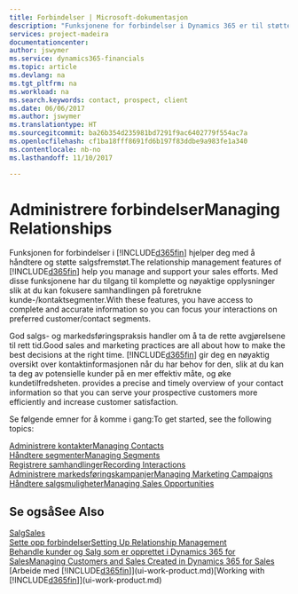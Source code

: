 ```yaml
---
title: Forbindelser | Microsoft-dokumentasjon
description: "Funksjonene for forbindelser i Dynamics 365 er til støtte for salgsfremstøtene dine og gir deg tilgang til informasjon om kontakter og prospekter, slik at du kan betjene kunder effektivt."
services: project-madeira
documentationcenter: 
author: jswymer
ms.service: dynamics365-financials
ms.topic: article
ms.devlang: na
ms.tgt_pltfrm: na
ms.workload: na
ms.search.keywords: contact, prospect, client
ms.date: 06/06/2017
ms.author: jswymer
ms.translationtype: HT
ms.sourcegitcommit: ba26b354d235981bd7291f9ac6402779f554ac7a
ms.openlocfilehash: cf1ba18fff8691fd6b197f83ddbe9a983fe1a340
ms.contentlocale: nb-no
ms.lasthandoff: 11/10/2017

---
```

# <a name="managing-relationships"></a><span data-ttu-id="81dcc-103">Administrere forbindelser</span><span class="sxs-lookup"><span data-stu-id="81dcc-103">Managing Relationships</span></span>
<span data-ttu-id="81dcc-104">Funksjonen for forbindelser i [!INCLUDE[d365fin](includes/d365fin_md.md)] hjelper deg med å håndtere og støtte salgsfremstøt.</span><span class="sxs-lookup"><span data-stu-id="81dcc-104">The relationship management features of [!INCLUDE[d365fin](includes/d365fin_md.md)] help you manage and support your sales efforts.</span></span> <span data-ttu-id="81dcc-105">Med disse funksjonene har du tilgang til komplette og nøyaktige opplysninger slik at du kan fokusere samhandlingen på foretrukne kunde-/kontaktsegmenter.</span><span class="sxs-lookup"><span data-stu-id="81dcc-105">With these features, you have access to complete and accurate information so you can focus your interactions on preferred customer/contact segments.</span></span>

<span data-ttu-id="81dcc-106">God salgs- og markedsføringspraksis handler om å ta de rette avgjørelsene til rett tid.</span><span class="sxs-lookup"><span data-stu-id="81dcc-106">Good sales and marketing practices are all about how to make the best decisions at the right time.</span></span> [!INCLUDE[d365fin](includes/d365fin_md.md)]<span data-ttu-id="81dcc-107"> gir deg en nøyaktig oversikt over kontaktinformasjonen når du har behov for den, slik at du kan ta deg av potensielle kunder på en mer effektiv måte, og øke kundetilfredsheten.</span><span class="sxs-lookup"><span data-stu-id="81dcc-107"> provides a precise and timely overview of your contact information so that you can serve your prospective customers more efficiently and increase customer satisfaction.</span></span>

<span data-ttu-id="81dcc-108">Se følgende emner for å komme i gang:</span><span class="sxs-lookup"><span data-stu-id="81dcc-108">To get started, see the following topics:</span></span>

[<span data-ttu-id="81dcc-109">Administrere kontakter</span><span class="sxs-lookup"><span data-stu-id="81dcc-109">Managing Contacts</span></span>](marketing-contacts.md)  
[<span data-ttu-id="81dcc-110">Håndtere segmenter</span><span class="sxs-lookup"><span data-stu-id="81dcc-110">Managing Segments</span></span>](marketing-segments.md)  
[<span data-ttu-id="81dcc-111">Registrere samhandlinger</span><span class="sxs-lookup"><span data-stu-id="81dcc-111">Recording Interactions</span></span>](marketing-interactions.md)  
[<span data-ttu-id="81dcc-112">Administrere markedsføringskampanjer</span><span class="sxs-lookup"><span data-stu-id="81dcc-112">Managing Marketing Campaigns</span></span>](marketing-campaigns.md)  
[<span data-ttu-id="81dcc-113">Håndtere salgsmuligheter</span><span class="sxs-lookup"><span data-stu-id="81dcc-113">Managing Sales Opportunities</span></span>](marketing-manage-sales-opportunities.md)

## <a name="see-also"></a><span data-ttu-id="81dcc-114">Se også</span><span class="sxs-lookup"><span data-stu-id="81dcc-114">See Also</span></span>
[<span data-ttu-id="81dcc-115">Salg</span><span class="sxs-lookup"><span data-stu-id="81dcc-115">Sales</span></span>](sales-manage-sales.md)  
[<span data-ttu-id="81dcc-116">Sette opp forbindelser</span><span class="sxs-lookup"><span data-stu-id="81dcc-116">Setting Up Relationship Management</span></span>](marketing-setup-marketing.md)  
[<span data-ttu-id="81dcc-117">Behandle kunder og Salg som er opprettet i Dynamics 365 for Sales</span><span class="sxs-lookup"><span data-stu-id="81dcc-117">Managing Customers and Sales Created in Dynamics 365 for Sales</span></span>](marketing-integrate-dynamicscrm.md)  
<span data-ttu-id="81dcc-118">[Arbeide med [!INCLUDE[d365fin](includes/d365fin_md.md)]](ui-work-product.md)</span><span class="sxs-lookup"><span data-stu-id="81dcc-118">[Working with [!INCLUDE[d365fin](includes/d365fin_md.md)]](ui-work-product.md)</span></span>  

